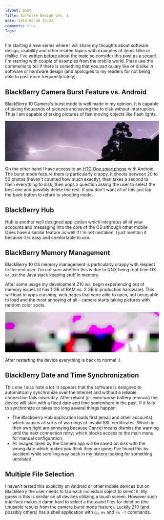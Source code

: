 ```yaml
---
layout: post
Title: Software Design Vol. 1
date: 2014-06-30 23:22
comments: true
Tags:
---
```


I'm starting a new series where I will share my thoughts about software design,
usability and other related topics with examples of items I like or dislike.
I've
[written before](/blog/2013/05/30/why-vmware-multi-hypervisor-manager-architecture-is-wrong/)
about the topic so consider this post as a sequel. I'm starting with couple of
examples from the mobile world. Plese use the comments to tell if there is something
that you particulary like or dislike in software or hardware design
(and apologies to my readers for not being able to post more frequently lately).


BlackBerry Camera Burst Feature vs. Android
--------------------------------------------

BlackBerry 10 Camera's burst mode is well made in my opinion. It is capable of
taking thousands of pictures and saving the to disk without interruption. Thus
I am capable of taking pictures of fast moving objects like flash lights.

![Flash light](/images/flashlight.jpg "Flash light")

On the other hand I have access to an 
<a target="_blank" href="http://www.amazon.com/s/?_encoding=UTF8&camp=1789&creative=390957&field-keywords=htc%20one&linkCode=ur2&tag=atodorovorg-20&url=search-alias%3Daps&linkId=CZ33VB6BARW7FWZS">HTC One smartphone</a><img src="https://ir-na.amazon-adsystem.com/e/ir?t=atodorovorg-20&l=ur2&o=1" width="1" height="1" border="0" alt="" style="border:none !important; margin:0px !important;" />
with Android. The burst
mode feature there is particularly crappy. It shoots between 20 to 50 photos
(haven't counted how much exactly), then takes a second to flash everything to disk,
then pops a question asking the user to select the best one and possibly delete
the rest. If you don't want all of this just tap the back button to return to
shooting mode.


BlackBerry Hub
---------------

Hub is another well designed application which integrates all of your accounts and
messaging into the core of the OS although other mobile OSes have a similar feature
as well if I'm not mistaken. I just mention it because it is easy and comfortable to use.


BlackBerry Memory Management
----------------------------

BlackBerry 10 OS memory management is particularly crappy with respect to
the end user. I'm not sure whether this is due to QNX being real-time OS
or just the Java stack keeping stuff in memory.

After some usage my development Z10 will begin experiencing out of memory issues
(it has 1 GB of RAM vs. 2 GB in production hardware). This will lead to apps
crashing, web pages that were able to open, not being able to load and the most
annoying of all - camera starts taking pictures with random color spots.

![Blackberry camera fail](/images/bbz10camerafail.jpg "BlackBerry Z10 camera fail")

After restarting the device everything is back to normal :(.

BlackBerry Date and Time Synchronization
----------------------------------------

This one I also hate a lot. It appears that the software is designed to
automatically synchronize over the Internet and without a reliable connection fails miserably.
After reboot (or even worse battery removal) the device will start with a fixed date and time
somewhere in the past. If it fails to synchronize or takes too long several things happen:

* The Blackberry Hub application loads first (email and other accounts) which causes all sorts
of warnings of invalid SSL certificates. Which in their own right are annoying because Cancel
means dismiss the warning until the next connection retry; which blocks access to the main menu
for manual configuration;
* All images taken by the Camera app will be saved on disk with the wrong date which makes you think
they are gone; I've found this by accident while scrolling way back in my history looking for something
unrelated.


Multiple File Selection
-------------------------

I haven't tested this explicitly on Android or other mobile devices but on BlackBerry
the user needs to tap each individual object to select it. My guess is this is similar
on all devices utilizing a touch screen.  However such interface makes it damn hard to
select a thousand files for deletion (the unusable results from the camera burst mode feature).
Luckily Z10 (and possibly others) has a shell application with `cp`, `mv` and `rm -f` commands.

